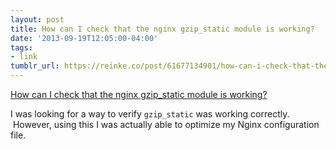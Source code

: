 ```yaml
---
layout: post
title: How can I check that the nginx gzip_static module is working?
date: '2013-09-19T12:05:00-04:00'
tags:
- link
tumblr_url: https://reinke.co/post/61677134901/how-can-i-check-that-the-nginx-gzipstatic-module
---
```

[How can I check that the nginx gzip\_static module is working?](http://stackoverflow.com/a/3972634/601607)  

I was looking for a way to verify `gzip_static` was working correctly. &nbsp;However, using this I was actually able to optimize my Nginx configuration file.

